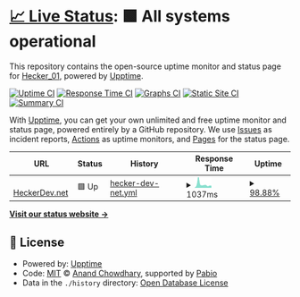 # [📈 Live Status](https://status.heckerdev.net): <!--live status--> **🟩 All systems operational**

This repository contains the open-source uptime monitor and status page for [Hecker_01](heckerdev.net), powered by [Upptime](https://github.com/upptime/upptime).

[![Uptime CI](https://github.com/hecker-01/upptime/workflows/Uptime%20CI/badge.svg)](https://github.com/hecker-01/upptime/actions?query=workflow%3A%22Uptime+CI%22)
[![Response Time CI](https://github.com/hecker-01/upptime/workflows/Response%20Time%20CI/badge.svg)](https://github.com/hecker-01/upptime/actions?query=workflow%3A%22Response+Time+CI%22)
[![Graphs CI](https://github.com/hecker-01/upptime/workflows/Graphs%20CI/badge.svg)](https://github.com/hecker-01/upptime/actions?query=workflow%3A%22Graphs+CI%22)
[![Static Site CI](https://github.com/hecker-01/upptime/workflows/Static%20Site%20CI/badge.svg)](https://github.com/hecker-01/upptime/actions?query=workflow%3A%22Static+Site+CI%22)
[![Summary CI](https://github.com/hecker-01/upptime/workflows/Summary%20CI/badge.svg)](https://github.com/hecker-01/upptime/actions?query=workflow%3A%22Summary+CI%22)

With [Upptime](https://upptime.js.org), you can get your own unlimited and free uptime monitor and status page, powered entirely by a GitHub repository. We use [Issues](https://github.com/hecker-01/upptime/issues) as incident reports, [Actions](https://github.com/hecker-01/upptime/actions) as uptime monitors, and [Pages](https://status.heckerdev.net) for the status page.

<!--start: status pages-->
<!-- This summary is generated by Upptime (https://github.com/upptime/upptime) -->
<!-- Do not edit this manually, your changes will be overwritten -->
<!-- prettier-ignore -->
| URL | Status | History | Response Time | Uptime |
| --- | ------ | ------- | ------------- | ------ |
| <img alt="" src="https://icons.duckduckgo.com/ip3/heckerdev.net.ico" height="13"> [HeckerDev.net](https://heckerdev.net) | 🟩 Up | [hecker-dev-net.yml](https://github.com/Hecker-01/upptime/commits/HEAD/history/hecker-dev-net.yml) | <details><summary><img alt="Response time graph" src="./graphs/hecker-dev-net/response-time-week.png" height="20"> 1037ms</summary><br><a href="https://status.heckerdev.net/history/hecker-dev-net"><img alt="Response time 765" src="https://img.shields.io/endpoint?url=https%3A%2F%2Fraw.githubusercontent.com%2FHecker-01%2Fupptime%2FHEAD%2Fapi%2Fhecker-dev-net%2Fresponse-time.json"></a><br><a href="https://status.heckerdev.net/history/hecker-dev-net"><img alt="24-hour response time 793" src="https://img.shields.io/endpoint?url=https%3A%2F%2Fraw.githubusercontent.com%2FHecker-01%2Fupptime%2FHEAD%2Fapi%2Fhecker-dev-net%2Fresponse-time-day.json"></a><br><a href="https://status.heckerdev.net/history/hecker-dev-net"><img alt="7-day response time 1037" src="https://img.shields.io/endpoint?url=https%3A%2F%2Fraw.githubusercontent.com%2FHecker-01%2Fupptime%2FHEAD%2Fapi%2Fhecker-dev-net%2Fresponse-time-week.json"></a><br><a href="https://status.heckerdev.net/history/hecker-dev-net"><img alt="30-day response time 772" src="https://img.shields.io/endpoint?url=https%3A%2F%2Fraw.githubusercontent.com%2FHecker-01%2Fupptime%2FHEAD%2Fapi%2Fhecker-dev-net%2Fresponse-time-month.json"></a><br><a href="https://status.heckerdev.net/history/hecker-dev-net"><img alt="1-year response time 765" src="https://img.shields.io/endpoint?url=https%3A%2F%2Fraw.githubusercontent.com%2FHecker-01%2Fupptime%2FHEAD%2Fapi%2Fhecker-dev-net%2Fresponse-time-year.json"></a></details> | <details><summary><a href="https://status.heckerdev.net/history/hecker-dev-net">98.88%</a></summary><a href="https://status.heckerdev.net/history/hecker-dev-net"><img alt="All-time uptime 99.79%" src="https://img.shields.io/endpoint?url=https%3A%2F%2Fraw.githubusercontent.com%2FHecker-01%2Fupptime%2FHEAD%2Fapi%2Fhecker-dev-net%2Fuptime.json"></a><br><a href="https://status.heckerdev.net/history/hecker-dev-net"><img alt="24-hour uptime 100.00%" src="https://img.shields.io/endpoint?url=https%3A%2F%2Fraw.githubusercontent.com%2FHecker-01%2Fupptime%2FHEAD%2Fapi%2Fhecker-dev-net%2Fuptime-day.json"></a><br><a href="https://status.heckerdev.net/history/hecker-dev-net"><img alt="7-day uptime 98.88%" src="https://img.shields.io/endpoint?url=https%3A%2F%2Fraw.githubusercontent.com%2FHecker-01%2Fupptime%2FHEAD%2Fapi%2Fhecker-dev-net%2Fuptime-week.json"></a><br><a href="https://status.heckerdev.net/history/hecker-dev-net"><img alt="30-day uptime 99.74%" src="https://img.shields.io/endpoint?url=https%3A%2F%2Fraw.githubusercontent.com%2FHecker-01%2Fupptime%2FHEAD%2Fapi%2Fhecker-dev-net%2Fuptime-month.json"></a><br><a href="https://status.heckerdev.net/history/hecker-dev-net"><img alt="1-year uptime 99.79%" src="https://img.shields.io/endpoint?url=https%3A%2F%2Fraw.githubusercontent.com%2FHecker-01%2Fupptime%2FHEAD%2Fapi%2Fhecker-dev-net%2Fuptime-year.json"></a></details>

<!--end: status pages-->

[**Visit our status website →**](https://status.heckerdev.net)

## 📄 License

- Powered by: [Upptime](https://github.com/upptime/upptime)
- Code: [MIT](./LICENSE) © [Anand Chowdhary](https://anandchowdhary.com), supported by [Pabio](https://pabio.com)
- Data in the `./history` directory: [Open Database License](https://opendatacommons.org/licenses/odbl/1-0/)
